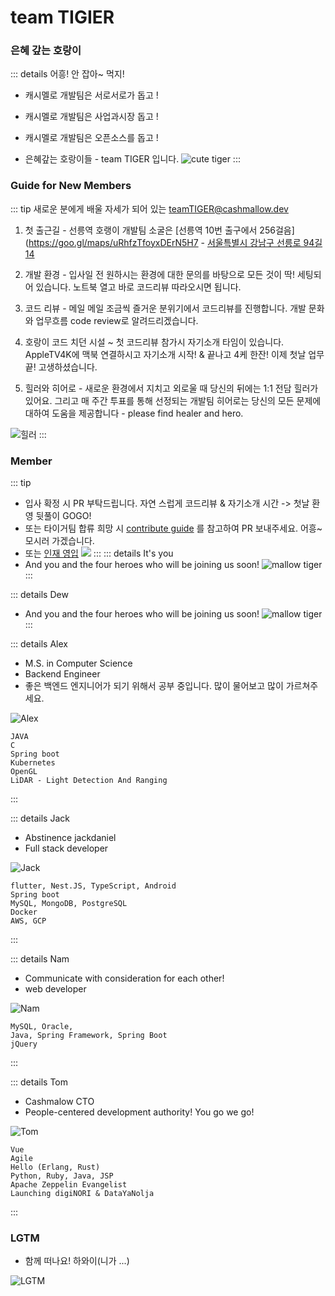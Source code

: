 # team TIGIER
### 은혜 갚는 호랑이
::: details 어흥! 안 잡아~ 먹지!
- 캐시멜로 개발팀은 서로서로가 돕고 !
- 캐시멜로 개발팀은 사업과시장 돕고 !
- 캐시멜로 개발팀은 오픈소스를 돕고 !

- 은혜갚는 호랑이들 - team TIGER 입니다.
![cute tiger](/images/tiger-cute.svg)
:::

### Guide for New Members
::: tip 새로운 분에게 배울 자세가 되어 있는 teamTIGER@cashmallow.dev

1. 첫 출근길 - 선릉역 호랭이 개발팀 소굴은 [선릉역 10번 출구에서 256걸음](https://goo.gl/maps/uRhfzTfoyxDErN5H7 - [서울특별시 강남구 선릉로 94길 14](https://goo.gl/maps/uRhfzTfoyxDErN5H7)

2. 개발 환경 - 입사일 전 원하시는 환경에 대한 문의를 바탕으로 모든 것이 딱! 세팅되어 있습니다. 노트북 열고 바로 코드리뷰 따라오시면 됩니다.

3. 코드 리뷰 - 메일 메일 조금씩 즐거운 분위기에서 코드리뷰를 진행합니다. 개발 문화와 업무흐름 code review로 알려드리겠습니다.

4. 호랑이 코드 치던 시설 ~ 첫 코드리뷰 참가시 자기소개 타임이 있습니다. AppleTV4K에 맥북 연결하시고 자기소개 시작! & 끝나고 4케 한잔! 이제 첫날 업무 끝! 고생하셨습니다.

5. 힐러와 히어로 - 새로운 환경에서 지치고 외로울 때 당신의 뒤에는 1:1 전담 힐러가 있어요. 그리고 매 주간 투표를 통해 선정되는 개발팀 히어로는 당신의 모든 문제에 대하여 도움을 제공합니다 - please find healer and hero.

![힐러](https://mblogthumb-phinf.pstatic.net/20160410_240/dldbdgml99_1460288270630thoD3_PNG/%BF%C0%B9%F6%BF%F6%C4%A1-%C8%FA%B7%AF-%C6%F7%BD%BA%C6%C3-%BD%E6%B3%D7%C0%CF.png?type=w2)
:::

### Member
::: tip
- 입사 확정 시 PR 부탁드립니다. 자연 스럽게 코드리뷰 & 자기소개 시간 -> 첫날 환영 뒷풀이 GOGO!
- 또는 타이거팀 합류 희망 시 [contribute guide](https://github.com/oss-cashmallow/oss-cashmallow.github.io#contribute-guide) 를 참고하여 PR 보내주세요. 어흥~ 모시러 가겠습니다.
- 또는 [인재 영입](team/recruit/)
![](https://user-images.githubusercontent.com/120996497/209473626-12d63987-9357-4f0a-94a9-35392d4f8869.png)
:::
::: details <Badge type="warning" text="backend" vertical="top" /> <Badge type="tip" text="frontend" vertical="top" /> It's you
- And you and the four heroes who will be joining us soon!
![mallow tiger](/images/tiger-slamdunk/tiger-slamdunk.006.jpeg)
:::


::: details Dew <Badge type="warning" text="backend" vertical="top" />
- And you and the four heroes who will be joining us soon!
![mallow tiger](/images/tiger-slamdunk/tiger-slamdunk.006.jpeg)
:::

::: details Alex <Badge type="warning" text="backend" vertical="top" />
- M.S. in Computer Science
- Backend Engineer
- 좋은 백엔드 엔지니어가 되기 위해서 공부 중입니다. 많이 물어보고 많이 가르쳐주세요.

![Alex](/images/tiger-slamdunk/tiger-slamdunk.004.jpeg)
```
JAVA
C
Spring boot
Kubernetes
OpenGL
LiDAR - Light Detection And Ranging
```
:::

::: details Jack <Badge type="tip" text="frontend" vertical="top" /> <Badge type="warning" text="backend" vertical="top" />
- Abstinence jackdaniel
- Full stack developer

![Jack](/images/tiger-slamdunk/tiger-slamdunk.003.jpeg)
```
flutter, Nest.JS, TypeScript, Android
Spring boot
MySQL, MongoDB, PostgreSQL
Docker
AWS, GCP
```
:::

::: details Nam <Badge type="tip" text="web developer" vertical="top" />
- Communicate with consideration for each other!
- web developer

![Nam](/images/tiger-slamdunk/tiger-slamdunk.001.jpeg)
```
MySQL, Oracle, 
Java, Spring Framework, Spring Boot
jQuery
```
:::

::: details Tom <Badge type="danger" text="CTO" vertical="top" /> <Badge type="danger" text="SRE" vertical="top" /> <Badge type="danger" text="DevRel" vertical="top" />
- Cashmalow CTO
- People-centered development authority! You go we go!

![Tom](/images/tiger-slamdunk/tiger-slamdunk.005.jpeg)
```
Vue
Agile
Hello (Erlang, Rust)
Python, Ruby, Java, JSP
Apache Zeppelin Evangelist
Launching digiNORI & DataYaNolja
```
:::

### LGTM
- 함께 떠나요! 하와이(니가 ...)

![LGTM](https://i.lgtm.fun/28py.png)

<CaptionedImage src="/images/tiger-cute.svg" caption="Caption Example"></CaptionedImage>
